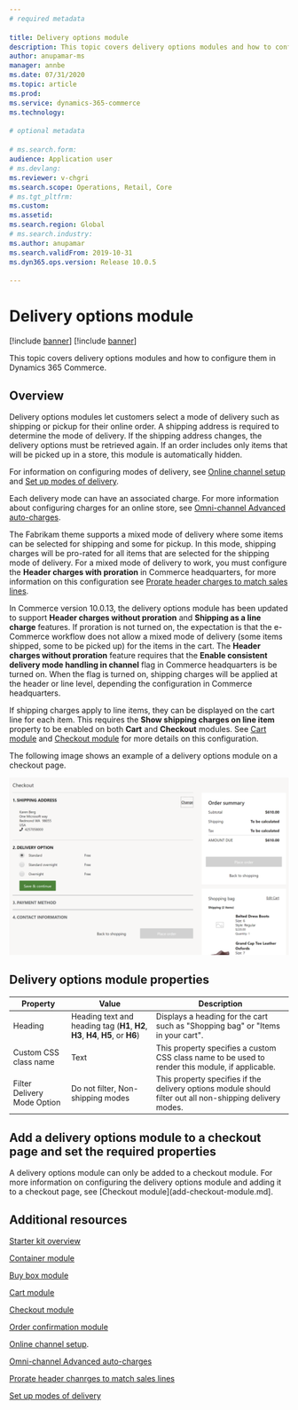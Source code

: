 ```yaml
---
# required metadata

title: Delivery options module
description: This topic covers delivery options modules and how to configure them in Dynamics 365 Commerce.
author: anupamar-ms
manager: annbe
ms.date: 07/31/2020
ms.topic: article
ms.prod: 
ms.service: dynamics-365-commerce
ms.technology: 

# optional metadata

# ms.search.form: 
audience: Application user
# ms.devlang: 
ms.reviewer: v-chgri
ms.search.scope: Operations, Retail, Core
# ms.tgt_pltfrm: 
ms.custom: 
ms.assetid: 
ms.search.region: Global
# ms.search.industry: 
ms.author: anupamar
ms.search.validFrom: 2019-10-31
ms.dyn365.ops.version: Release 10.0.5

---
```


# Delivery options module

[!include [banner](includes/banner.md)]
[!include [banner](includes/preview-banner.md)]

This topic covers delivery options modules and how to configure them in Dynamics 365 Commerce.

## Overview

Delivery options modules let customers select a mode of delivery such as shipping or pickup for their online order. A shipping address is required to determine the mode of delivery. If the shipping address changes, the delivery options must be retrieved again. If an order includes only items that will be picked up in a store, this module is automatically hidden. 

For information on configuring modes of delivery, see [Online channel setup](channel-setup-online.md) and [Set up modes of delivery](https://docs.microsoft.com/dynamicsax-2012/appuser-itpro/set-up-modes-of-delivery). 

Each delivery mode can have an associated charge. For more information about configuring charges for an online store, see [Omni-channel Advanced auto-charges](omni-auto-charges.md).

The Fabrikam theme supports a mixed mode of delivery where some items can be selected for shipping and some for pickup. In this mode, shipping charges will be pro-rated for all items that are selected for the shipping mode of delivery. For a mixed mode of delivery to work, you must configure the **Header charges with proration** in Commerce headquarters, for more information on this configuration see [Prorate header charges to match sales lines](pro-rate-charges-matching-lines.md).  

In Commerce version 10.0.13, the delivery options module has been updated to support **Header charges without proration** and **Shipping as a line charge** features. If proration is not turned on, the expectation is that the e-Commerce workflow does not allow a mixed mode of delivery (some items shipped, some to be picked up) for the items in the cart. The **Header charges without proration** feature requires that the **Enable consistent delivery mode handling in channel** flag in Commerce headquarters is be turned on. When the flag is turned on, shipping charges will be applied at the header or line level, depending the configuration in Commerce headquarters. 

If shipping charges apply to line items, they can be displayed on the cart line for each item. This requires the **Show shipping charges on line item** property to be enabled on both **Cart** and **Checkout** modules. See [Cart module](add-cart-module.md) and [Checkout module](add-checkout-module.md) for more details on this configuration.

The following image shows an example of a delivery options module on a checkout page.

![Example of a delivery options module on a checkout page](./media/ecommerce-deliveryoptions.PNG)

## Delivery options module properties

| Property | Value | Description |
|----------------|--------|-------------|
| Heading | Heading text and heading tag (**H1**, **H2**, **H3**, **H4**, **H5**, or **H6**) | Displays a heading for the cart such as "Shopping bag" or "Items in your cart". |
| Custom CSS class name | Text | This property specifies a custom CSS class name to be used to render this module, if applicable. |
| Filter Delivery Mode Option | Do not filter, Non-shipping modes | This property specifies if the delivery options module should filter out all non-shipping delivery modes. |

## Add a delivery options module to a checkout page and set the required properties

A delivery options module can only be added to a checkout module. For more information on configuring the delivery options module and adding it to a checkout page, see [Checkout module](add-checkout-module.md].

## Additional resources

[Starter kit overview](starter-kit-overview.md)

[Container module](add-container-module.md)

[Buy box module](add-buy-box.md)

[Cart module](add-cart-module.md)

[Checkout module](add-checkout-module.md)

[Order confirmation module](order-confirmation-module.md)

[Online channel setup](channel-setup-online.md). 

[Omni-channel Advanced auto-charges](omni-auto-charges.md) 

[Prorate header chanrges to match sales lines](pro-rate-charges-matching-lines.md) 

[Set up modes of delivery](https://docs.microsoft.com/dynamicsax-2012/appuser-itpro/set-up-modes-of-delivery)

